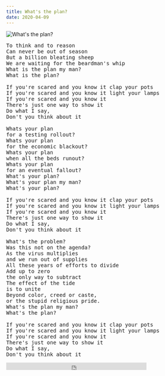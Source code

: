 ```yaml
---
title: What's the plan?
date: 2020-04-09
---
```


![What's the plan?](/$relToAbs("whats-the-plan.svg")$)

<!--more-->
<pre style="width: 100%">
To think and to reason
Can never be out of season
But a billion bleating sheep
We are waiting for the beardman's whip
What is the plan my man?
What is the plan?

If you're scared and you know it clap your pots
If you're scared and you know it light your lamps
If you're scared and you know it
There's just one way to show it
Do what I say,
Don't you think about it

Whats your plan
for a testing rollout?
Whats your plan
for the economic blackout?
Whats your plan
when all the beds runout?
Whats your plan
for an eventual fallout?
What's your plan?
What's your plan my man?
What's your plan?

If you're scared and you know it clap your pots
If you're scared and you know it light your lamps
If you're scared and you know it
There's just one way to show it
Do what I say,
Don't you think about it

What's the problem?
Was this not on the agenda?
As the virus multiplies
and we run out of supplies
All these years of efforts to divide
Add up to zero
the only way to subtract
The effect of the tide
is to unite
Beyond color, creed or caste,
or the stupid religious pride.
What's the plan my man?
What's the plan?

If you're scared and you know it clap your pots
If you're scared and you know it light your lamps
If you're scared and you know it
There's just one way to show it
Do what I say,
Don't you think about it
</pre>

<div class="row sound-cloud">
<iframe width="75%" height="20" scrolling="no" frameborder="no" allow="autoplay" src="https://w.soundcloud.com/player/?url=https%3A//api.soundcloud.com/tracks/794334862&color=%2384649e&inverse=true&auto_play=false&show_user=true"></iframe>
</div>
